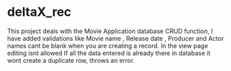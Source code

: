# deltaX_rec
 This project deals with the Movie Application database CRUD function, I have added validations like 
 Movie name , Release date , Producer and Actor names cant be blank when you are creating a record.
 In the view page editing isnt allowed
 If all the data entered is already there in database it wont create a duplicate row, throws an error.
 
